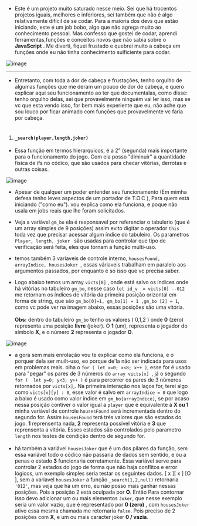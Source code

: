 - Este é um projeto muito saturado nesse meio. Sei que há trocentos projetos iguais, melhores e inferiores, sei também que não é algo relativamente difícil de se codar. Para a maioria dos devs que estão iniciando, este é um job bobo, algo que não agrega muito ao conhecimento pessoal. Mas confesso que gostei de codar, aprendi ferramentas,funções e conceitos novos que não sabia sobre o  **JavaScript** .  Me diverti, fiquei frustado e quebrei muito a cabeça em funções onde eu não tinha conhecimento sulficiente para codar. 

![image](content://_res/rd_im_01.jpg)

-------

- Entretanto, com toda a dor de cabeça e frustações, tenho orgulho de algumas funções que me deram um pouco de dor de cabeça, e quero explicar aqui seu funcionamento ao ter que documentalas, como disse: tenho orgulho delas, sei que provavelmente ninguém vai ler isso, mas se vc que esta vendo isso, for bem mais experiente que eu, não ache que sou louco por ficar animado com funções que provavelmente vc faria por cabeça.  <br/><br/>


1. ####    `_search(player,length,joker)`

- Essa função em termos hierarquicos, é a 2° (segunda) mais importante para o funcionamento do jogo. Com ela posso "diminuir" a quantidade física de ifs no códico, que são usados para checar vitórias, derrotas e outras coisas.


![image](content://_res/rd_im_02.jpg)

- Apesar de qualquer um poder entender seu funcionamento (Em mimha defesa tenho leves aspectos de um portador de T.O.C ), Para quem está iniciando ("como eu"). vou explica como ela funciona, e poque não usala em jobs reais que lhe foram solicitados.

- Veja a variável `gm_bo` ela é responsavel por referenciar o tabulerio (que é um array simples de 9 posições) assim evito digitar o operador `this` toda vez que precisar acessar algum índice do tabuleiro. Os parametros `Player, length, joker ` são usadas para controlar que tipo de verificação será feita, eles que tornam a função multi-uso. 

- temos também 3 variaveis de controle interno, `housesFound, arrayIndice, housesJoker `, essas váriaveis trabalham em paralelo aos argumentos passados, por enquanto é só isso que vc precisa saber.

-  Logo abaixo temos um array `victs[8]` , onde está salvo os índices onde há vitórias no tabuleiro `gm_bo`, nesse caso `let id_v  = victs[0] --012 ` me retornam os índices de vitória da primeira posição orizontal em forma de string, que são `gm_bo[0]=1, gm_bo[1] = 1 ,gm_bo [2] = 1`, como vc pode ver na imagem abaixo, essas posições são uma vitória. </br> </br>**Obs:** dentro do tabuleiro `gm_bo` tenho os valores ( 0,1,2 ) onde **0** (zero) representa uma posição **livre**  (joker). O **1** (um), representa o jogador do símbolo **X**, e o número **2** representa o jogador **O**. 
 
![image](content://_res/rm_im_03.jpg)

- a gora sem mais enrolação vou te explicar como ela funciona, e o porquer dela ser muilt-uso, eo  porque de'la não ser indicada para usos em problemas reais. olha o `for ( let x=0; x<8; x++ )`, esse for é usado para "pegar" os pares de 3 números do `array victs[x] `,  já o segundo `for (  let y=0; y<3; y++ )` é para percorrer os pares de 3 números retornados por  `victs[x]`,.  Na primeira interação nos laços for, terei algo como `victs[x][y] : 0`,  esse valor é salvo em `arrayIndice = 0` que logo a baixo é usado como valor índice em `gm_bo[arrayIndice]`, se por acaso nessa posição contiver o valor igual a `player` que é equivalente à **X ou 1** minha variável de controle `housesFound` será incrementada dentro do segundo for. Assim `housesFound`  terá  trés valores que são estados do jogo. **1** reprensenta nada, **2** representa possível vitória e **3** que reprensenta a vitória. Esses estados são controlados pelo parametro `length` nos testes de condição dentro de segundo for. </br></br>
- há também a variável `housesJoker` que é um dos pilares da função, sem essa variável todo o códico não passaria de dados sem sentido, e ou a penas o estado **3** funcionaria corretamente.  Essa variável serve para controlar  2 estados do jogo de forma que não haja conflitos e error lógicos, um exemplo simples seria testar os seguintes dados.  [ x ][ x ] [O ], sem a variavel `housesJoker` a função `_search(1,2,null)` retornaria `'012'`, mas veja que há um erro, eu não posso mais ganhar nessas posições. Pois a posição 2 está oculpada por **O**. Então Para contornar isso devo adicionar um ou mais elementos `Joker`, que nesse exemplo seria um valor vazio, que é representado por **0 (zero)** , com `housesJoker` ativo essa mesma chamada me retornaria `false`. Pois preciso de 2 posições com **X**, e um ou mais caracter joker **0 / vazia**.  
